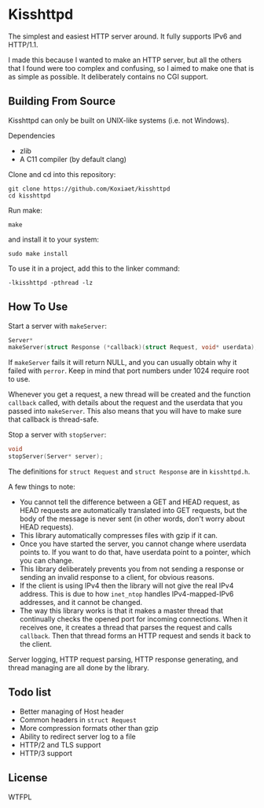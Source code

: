 # Kisshttpd

The simplest and easiest HTTP server around. It fully supports IPv6 and HTTP/1.1.

I made this because I wanted to make an HTTP server, but all the others that I found were too complex and confusing, so I aimed to make one that is as simple as possible. It deliberately contains no CGI support.

## Building From Source

Kisshttpd can only be built on UNIX-like systems (i.e. not Windows).

Dependencies

- zlib
- A C11 compiler (by default clang)

Clone and cd into this repository:

	git clone https://github.com/Koxiaet/kisshttpd
	cd kisshttpd

Run make:

	make

and install it to your system:

	sudo make install

To use it in a project, add this to the linker command:

	-lkisshttpd -pthread -lz

## How To Use

Start a server with `makeServer`:

```C
Server*
makeServer(struct Response (*callback)(struct Request, void* userdata), void* userdata, uint16_t port);
```

If `makeServer` fails it will return NULL, and you can usually obtain why it failed with `perror`. Keep in mind that port numbers under 1024 require root to use.

Whenever you get a request, a new thread will be created and the function `callback` called, with details about the request and the userdata that you passed into `makeServer`. This also means that you will have to make sure that callback is thread-safe.

Stop a server with `stopServer`:

```C
void
stopServer(Server* server);
```

The definitions for `struct Request` and `struct Response` are in `kisshttpd.h`.

A few things to note:

- You cannot tell the difference between a GET and HEAD request, as HEAD requests are automatically translated into GET requests, but the body of the message is never sent (in other words, don't worry about HEAD requests).
- This library automatically compresses files with gzip if it can.
- Once you have started the server, you cannot change where userdata points to. If you want to do that, have userdata point to a pointer, which you can change.
- This library deliberately prevents you from not sending a response or sending an invalid response to a client, for obvious reasons.
- If the client is using IPv4 then the library will not give the real IPv4 address. This is due to how `inet_ntop` handles IPv4-mapped-IPv6 addresses, and it cannot be changed.
- The way this library works is that it makes a master thread that continually checks the opened port for incoming connections. When it receives one, it creates a thread that parses the request and calls `callback`. Then that thread forms an HTTP request and sends it back to the client.

Server logging, HTTP request parsing, HTTP response generating, and thread managing are all done by the library.

## Todo list

- Better managing of Host header
- Common headers in `struct Request`
- More compression formats other than gzip
- Ability to redirect server log to a file
- HTTP/2 and TLS support
- HTTP/3 support

## License

WTFPL
